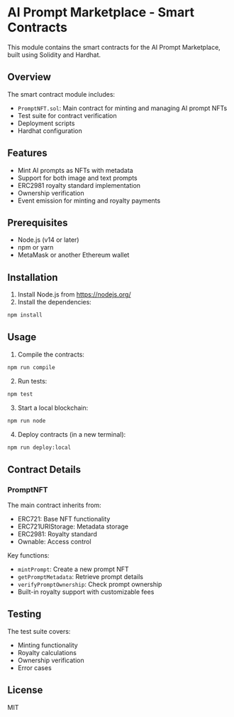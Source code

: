 # AI Prompt Marketplace - Smart Contracts

This module contains the smart contracts for the AI Prompt Marketplace, built using Solidity and Hardhat.

## Overview

The smart contract module includes:
- `PromptNFT.sol`: Main contract for minting and managing AI prompt NFTs
- Test suite for contract verification
- Deployment scripts
- Hardhat configuration

## Features

- Mint AI prompts as NFTs with metadata
- Support for both image and text prompts
- ERC2981 royalty standard implementation
- Ownership verification
- Event emission for minting and royalty payments

## Prerequisites

- Node.js (v14 or later)
- npm or yarn
- MetaMask or another Ethereum wallet

## Installation

1. Install Node.js from https://nodejs.org/
2. Install the dependencies:
```bash
npm install
```

## Usage

1. Compile the contracts:
```bash
npm run compile
```

2. Run tests:
```bash
npm test
```

3. Start a local blockchain:
```bash
npm run node
```

4. Deploy contracts (in a new terminal):
```bash
npm run deploy:local
```

## Contract Details

### PromptNFT

The main contract inherits from:
- ERC721: Base NFT functionality
- ERC721URIStorage: Metadata storage
- ERC2981: Royalty standard
- Ownable: Access control

Key functions:
- `mintPrompt`: Create a new prompt NFT
- `getPromptMetadata`: Retrieve prompt details
- `verifyPromptOwnership`: Check prompt ownership
- Built-in royalty support with customizable fees

## Testing

The test suite covers:
- Minting functionality
- Royalty calculations
- Ownership verification
- Error cases

## License

MIT
